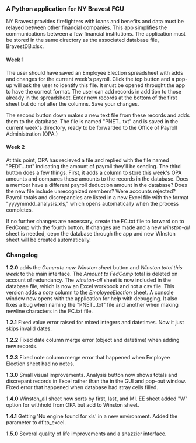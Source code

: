 ### A Python application for NY Bravest FCU

NY Bravest provides firefighters with loans and benefits and data must be relayed between other financial companies. This app simplifies the communications between a few financial institutions. The application must be stored in the same directory as the associated database file, BravestDB.xlsx.

#### Week 1

The user should have saved an Employee Election spreadsheet with adds and changes for the current week's payroll. Click the top button and a pop-up will ask the user to identify this file. It must be opened throught the app to have the correct format. The user can add records in addition to those already in the spreadsheet. Enter new records at the bottom of the first sheet but do not alter the columns. Save your changes.

The second button down makes a new text file from these records and adds them to the database. The file is named "PNET...txt" and is saved in the current week's directory, ready to be forwarded to the Office of Payroll Administration (OPA.)

#### Week 2

At this point, OPA has recieved a file and replied with the file named "PEDT...txt" indicating the amount of payroll they'll be sending. The third button does a few things. First, it adds a column to store this week's OPA amounts and compares these amounts to the records in the database. Does a member have a different payroll deduction amount in the database? Does the new file include unrecognized members? Were accounts rejected? Payroll totals and discrepancies are listed in a new Excel file with the format "yyyymmdd_analysis.xls," which opens automatically when the process completes.

If no further changes are necessary, create the FC.txt file to forward on to FedComp with the fourth button. If changes are made and a new *winston-all* sheet is needed, oepn the database through the app and new WInston sheet will be created automatically.

### Changelog

**1.2.0** adds the *Generate new Winston sheet* button and *Winston total this week* to the main interface. The *Amount to FedComp* total is deleted on account of redundancy. The *winston-all* sheet is now included in the database file, which is now an Excel workbook and not a csv file. This version adds a *note* column to the *EmployeeElection* sheet. A console window now opens with the application for help with debugging. It also fixes a bug when naming the "PNET...txt" file and another when making newline characters in the FC.txt file.

**1.2.1** Fixed value error raised for mixed integers and datetimes. Now it just skips invalid dates.

**1.2.2** Fixed date column merge error (object and datetime) when adding new records.

**1.2.3** Fixed note column merge error that happened when Employee Election sheet had no notes.

**1.3.0** Small visual improvements. Analysis button now shows totals and discrepant records in Excel rather than the in the GUI and pop-out window. Fixed error that happened when database had stray cells filled.

**1.4.0** Winston_all sheet now sorts by first, last, and MI. EE sheet added "W" option for withhold from OPA but add to Winston sheet.

**1.4.1** Getting 'No engine found for xls' in a new environment. Added the parameter to df.to_excel.

**1.5.0** Several quality of life improvements and a snazzier interface.

